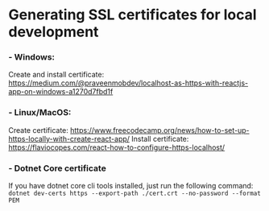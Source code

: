 Generating SSL certificates for local development
=================================================

### - Windows:
Create and install certificate: https://medium.com/@praveenmobdev/localhost-as-https-with-reactjs-app-on-windows-a1270d7fbd1f

### - Linux/MacOS:
Create certificate: https://www.freecodecamp.org/news/how-to-set-up-https-locally-with-create-react-app/
Install certificate: https://flaviocopes.com/react-how-to-configure-https-localhost/

### - Dotnet Core certificate
If you have dotnet core cli tools installed, just run the following command:
`dotnet dev-certs https --export-path ./cert.crt --no-password --format PEM`

